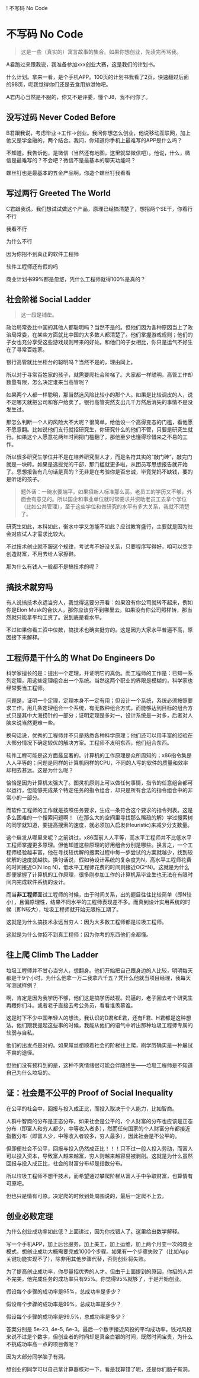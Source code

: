 ! 不写码 No Code

# 不写码 No Code

>这是一些（真实的）寓言故事的集合。如果你想创业，先读完再骂我。

A君跑过来跟我说，我准备参加xxx创业大赛，这是我们的计划书。

什么计划。拿来一看，是个手机APP。100页的计划书我看了2页，快速翻过后面的98页，呃我觉得你们还是去食用排泄物吧。

A君内心当然是不服的，你又不是评委，懂个J8，我不问你了。

## 没写过码 Never Coded Before

B君跟我说，考虑毕业->工作->创业。我问你想怎么创业，他说移动互联网，加上他又是学金融的，两个结合。我问，你知道你手机上最难写的APP是什么吗？

不知道。我告诉他，是微信（当然还有地图，这里就举微信吧）。他说，什么，微信是最难写的？不会吧？微信不是最基本的聊天功能吗？

螺丝钉也是最基本的五金产品啊，你造个螺丝钉我看看

## 写过两行 Greeted The World

C君跟我说，我们想试试做这个产品，原理已经搞清楚了，想招两个SE干，你看行不行

我看不行

为什么不行

因为你招不到真正的软件工程师

软件工程师还有假的吗

商业计划书99%都是忽悠，凭什么工程师就得100%是真的？

## 社会阶梯 Social Ladder

>这一段是铺垫。

政治局常委比中国的其他人都聪明吗？当然不是的。但他们因为各种原因当上了政治局常委，在某些方面就比中国的大多数人都清楚了。他们掌握游戏规则；他们的子女也充分享受这些游戏规则带来的好处。和他们的子女相比，你只是运气不好生在了寻常百姓家。

银行高管就比坐柜台的聪明吗？当然不是的，理由同上。

所以对于寻常百姓家的孩子，就需要爬社会阶梯了。大家都一样聪明，高管工作却数量有限，怎么决定谁来当高管呢？

如果两个人都一样聪明，那当然选风险比较小的那个人。如果是比较调皮的人，说不定哪天就把公司和客户给卖了。银行高管突然支出几千万然后消失的事情不是没发生过。

那怎么判断一个人的风险大不大呢？很简单，给他设一个高得变态的门槛，看他愿不愿意翻。比如说他们支行就招研究生，你研究什么的他们不管，只要是研究生就行。如果这个人愿意花两年时间把门槛翻了，那他至少也懂得珍惜来之不易的工作。

所以很多研究生学位并不是在培养研究型人才，而是名符其实的“敲门砖”，敲完门就是一块砖。如果是选拔党的干部，那门槛就更多啦，从团员写思想报告就开始了。思想报告有几句话是真的？无非是在考验你是否忠诚，毕竟党妈不缺钱，要的是听话的孩子。

>题外话：一碗水要端平，如果招新人标准那么高，老员工的学历又不够，外面会有意见的。所以国企和事业单位就时常要求并资助老员工去拿个学位（比如公共管理），至于这些学位和做研究的水平有多大关系，我就不清楚了。

研究生如此，本科如此，衡水中学又怎能不如此？应试教育盛行，主要就是因为社会对应试人才需求比较大。

不过技术创业就不服这个规律，考试考不好没关系，只要程序写得好，咱可以空手创造财富，不用去给人家擦鞋。

那为什么有钱人一般都不是搞技术的呢？

## 搞技术就穷吗

有人说搞技术永远当穷人，我觉得这要分开看：如果没有你公司就转不起来，例如你是Elon Musk的合伙人，那你应该穷不到哪里去。如果没有你公司照样转，那当然就只能拿平均工资了。说到底是看水平。

不过如果你看工资中位数，搞技术也确实挺穷的。这是因为大家水平普遍不高，原因接下来解释。

## 工程师是干什么的 What Do Engineers Do

科学家擅长的是：提出一个定理，并证明它的真伪。而工程师的工作是：已知一系列定理，用这些定理组合出一个系统。当然这两个职业的界限是模糊的，科学家也经常要当工程师。

问题是，证明一个定理，定理本身不一定有用；但设计一个系统，系统必须按照要求工作。用几条定理组合一个系统，有无数种组合方式，而能够达到目标的组合方式只是其中大海捞针的一部分；证明定理是多对一，设计系统是一对多，后者对人脑来说当然更难一些。

换句话说，优秀的工程师并不只是熟悉各种科学原理；他们还可以用丰富的经验在大部分情况下确定较优的解决方案。工程师不发明东西，他们组合东西。

软件工程可能是这方面最显著的。计算机的工作原理是众所周知的；x86指令集是人人平等的；问题是同样的计算机同样的CPU，不同的人写的软件的质量和效率却相去甚远。这是为什么呢？

恰恰是因为计算机太强大了。图灵机原则上可以做任何事情，指令的任意组合都可以运行，但能够完成某个特定任务的指令组合，却只是所有合法的指令组合中的非常小的一部分。

而软件工程师的工作就是按照任务要求，生成一条符合这个要求的指令列表。这是多么困难的一个搜索问题啊！（在那么大的空间里寻找那么稀疏的解）学过搜索树的同学就知道，要提高搜索的速度，就必须加入启发(Heuristic)来减少分支数量。

这个启发从哪里来呢？之前讲过，x86面前人人平等，高水平工程师并不比低水平工程师掌握更多原理。但他知道这些原理的好用组合分别是哪些。换言之，一个工程师经验越丰富，他在寻找较优解的搜索过程中每一步尝试的方案就越少，找到较优解的速度就越快。换句话说，假如待设计系统的复杂度为N，高水平工程师花费的时间接近O(N log N)，低水平工程师花费的时间则接近O(2^N)。这就是为什么即便掌握了计算机的工作原理，很多刚参加工作的计算机系毕业生也无法在有限时间内完成软件系统的设计。

而当**非工程师**面试工程师的时候，由于时间关系，出的题目往往比较简单（即N较小），且偏原理性，结果不同水平的工程师表现差不多。而真到设计实用系统的时候（即N较大），垃圾工程师就开始无限拖工期了。

这就是为什么搞技术永远当穷人：因为大多数工程师都是垃圾工程师。

这就是为什么你招不到真工程师：因为你考的东西他们全都懂。

## 往上爬 Climb The Ladder

垃圾工程师并不甘心当穷人，想翻身。他们开始把自己跟身边的人比较，明明每天都是干9个小时，为什么他拿一万二我拿六千五？凭什么他就当项目经理，我每天写测试样例？

啊，肯定是因为我学历不够，他们这是搞学历歧视。妈逼的，老子回去考个研究生再跟你们斗。或者老子直接去考公务员，看看谁羡慕谁。

这是时下不少中国年轻人的想法，我认识的D君和E君，还有F君、H君都是这种想法。他们跟我提起这些事的时候，我能从他们的语气中听出那种垃圾工程师专属的软弱与自私。

他们的出发点是对的。如果屌丝想顺着社会的阶梯往上爬，刷学历确实是一种屡试不爽的途径。

但他们没有预料到的是，这种不爽情绪很可能会伴随终生——垃圾工程师是不知道自己为什么垃圾的。

## 证：社会是不公平的 Proof of Social Inequality

在公平的社会中，回报与投入成正比，而投入取决于个人能力，比如智商。

人群中智商的分布是正态分布，如果社会是公平的，个人财富的分布也应该是正态分布（即富人和穷人都少，中等收入者多），然而任何国家的个人财富分布都接近指数分布（即富人少，中等收入者较多，穷人最多），因此社会是不公平的。

但即便社会不公平，回报与投入仍然成正比！！！只不过一般人投入劳动，而富人可以投入资本，导致富人越来越富，穷人则越来越容易被剥削。这就是为什么虽然回报与投入成正比，社会的财富分布却是指数分布。

所以垃圾工程师不想干技术，而希望通过攀爬阶梯从富人手中争取财富，也算情有可原吧。

但也只是情有可原。决定爬的时候到处周围说的，最后一定爬不上去。

## 创业必败定理

为什么创业成功率如此低？上面讲过，因为你找错人了。这里给出数学解释。

写一个手机APP，加上后台服务，加上美工，加上运维，加上两个月变一次的商业模式，想创业成功大概需要完成1000个步骤。如果有一个步骤失败了（比如App关键功能实现不了），除非用其他步骤代替，否则创业将失败。

为了提高创业成功率，你尽量招优秀的人才。但由于上面提到的原因，你招的人并不完美，他完成任务的成功率只有95%。你觉得95%就够了，于是开始创业。

假设每个步骤的成功率是95%，总成功率是多少？

假设每个步骤的成功率是99%，总成功率是多少？

假设每个步骤的成功率是99.5%，总成功率是多少？

答案分别是 5e-23, 4e-5, 6e-3。最后一个数字接近风投的平均成功率。钱对风投来说不过是个数字，但创业者的时间却是真金白银的时间，既然时间宝贵，为什么不挑成功率高一点的项目做呢？

因为大部分同学脑子有洞。

想创业的同学可以自己拿计算器核对一下，看是我算错了呢，还是你们脑子有洞。
